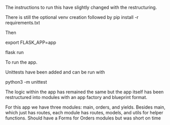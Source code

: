 The instructions to run this have slightly changed with the restructuring.

There is still the optional venv creation followed by pip install -r requirements.txt

Then 

export FLASK_APP=app

flask run

To run the app.

Unittests have been added and can be run with 

python3 -m unittest

The logic within the app has remained the same but the app itself has been restructured into modules with an app factory and blueprint format.

For this app we have three modules: main, orders, and yields. Besides main, which just has routes, each module has routes, models, and utils for helper functions. Should have a Forms for Orders modules but was short on time
